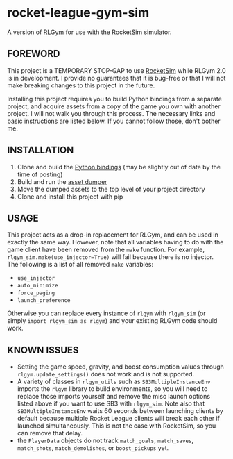 # rocket-league-gym-sim
A version of [RLGym](https://github.com/lucas-emery/rocket-league-gym) for use with the RocketSim simulator.

## FOREWORD
This project is a TEMPORARY STOP-GAP to use [RocketSim](https://github.com/ZealanL/RocketSim) while RLGym 2.0 is in development. I provide no guarantees that it is bug-free or that I will not make breaking changes to this project in the future. 

Installing this project requires you to build Python bindings from a separate project, and acquire assets from a copy of the game you own with another project. I will not walk you through this process. The necessary links and basic instructions are listed below. If you cannot follow those, don't bother me.

## INSTALLATION
1. Clone and build the [Python bindings](https://github.com/uservar/pyrocketsim) (may be slightly out of date by the time of posting)
2. Build and run the [asset dumper](https://github.com/ZealanL/RLArenaCollisionDumper)
3. Move the dumped assets to the top level of your project directory
4. Clone and install this project with pip

## USAGE
This project acts as a drop-in replacement for RLGym, and can be used in exactly the same way. However, note that all variables having to do with the game client have been removed from the `make` function. For example, `rlgym_sim.make(use_injector=True)` will fail because there is no injector. The following is a list of all removed `make` variables:
- `use_injector`
- `auto_minimize`
- `force_paging`
- `launch_preference`

Otherwise you can replace every instance of `rlgym` with `rlgym_sim` (or simply `import rlgym_sim as rlgym`) and your existing RLGym code should work.

## KNOWN ISSUES
- Setting the game speed, gravity, and boost consumption values through `rlgym.update_settings()` does not work and is not supported.
- A variety of classes in `rlgym_utils` such as `SB3MultipleInstanceEnv` imports the `rlgym` library to build environments, so you will need to replace those imports yourself and remove the misc launch options listed above if you want to use SB3 with `rlgym_sim`. Note also that `SB3MultipleInstanceEnv` waits 60 seconds between launching clients by default because multiple Rocket League clients will break each other if launched simultaneously. This is not the case with RocketSim, so you can remove that delay.
- the `PlayerData` objects do not track `match_goals`, `match_saves`, `match_shots`, `match_demolishes`, or `boost_pickups` yet.

